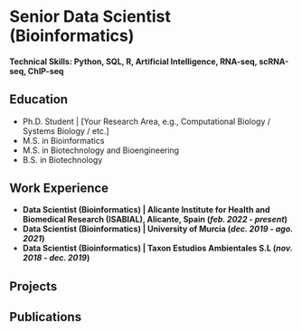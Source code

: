 # Senior Data Scientist (Bioinformatics)

#### Technical Skills: Python, SQL, R, Artificial Intelligence, RNA-seq, scRNA-seq, ChIP-seq

## Education
- Ph.D. Student | [Your Research Area, e.g., Computational Biology / Systems Biology / etc.]
- M.S. in Bioinformatics
- M.S. in Biotechnology and Bioengineering
- B.S. in Biotechnology


## Work Experience
- **Data Scientist (Bioinformatics) | Alicante Institute for Health and Biomedical Research (ISABIAL), Alicante, Spain (_feb. 2022 - present_)**
- **Data Scientist (Bioinformatics) | University of Murcia (_dec. 2019 - ago. 2021_)**
- **Data Scientist (Bioinformatics) | Taxon Estudios Ambientales S.L (_nov. 2018 - dec. 2019_)**


## Projects

## Publications


